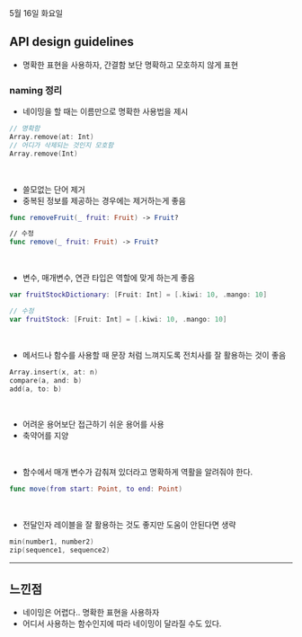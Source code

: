 5월 16일 화요일

## API design guidelines
- 명확한 표현을 사용하자, 간결함 보단 명확하고 모호하지 않게 표현

### naming 정리
- 네이밍을 할 때는 이름만으로 명확한 사용법을 제시

```swift
// 명확함
Array.remove(at: Int)
// 어디가 삭제되는 것인지 모호함
Array.remove(Int)
```

</br>

- 쓸모없는 단어 제거
- 중복된 정보를 제공하는 경우에는 제거하는게 좋음

```swift
func removeFruit(_ fruit: Fruit) -> Fruit?

// 수정
func remove(_ fruit: Fruit) -> Fruit?
```

</br>

- 변수, 매개변수, 연관 타입은 역할에 맞게 하는게 좋음

```swift
var fruitStockDictionary: [Fruit: Int] = [.kiwi: 10, .mango: 10]

// 수정
var fruitStock: [Fruit: Int] = [.kiwi: 10, .mango: 10]
```

</br>

- 메서드나 함수를 사용할 때 문장 처럼 느껴지도록 전치사를 잘 활용하는 것이 좋음

```swift
Array.insert(x, at: n)
compare(a, and: b)
add(a, to: b)
```

</br>

- 어려운 용어보단 접근하기 쉬운 용어를 사용
- 축약어를 지양

</br>

- 함수에서 매개 변수가 감춰져 있더라고 명확하게 역활을 알려줘야 한다.

 ```swift
 func move(from start: Point, to end: Point)
 ```
 
 </br>
 
 - 전달인자 레이블을 잘 활용하는 것도 좋지만 도움이 안된다면 생략

```swift
min(number1, number2)
zip(sequence1, sequence2)
```

---
## 느낀점
- 네이밍은 어렵다.. 명확한 표현을 사용하자
- 어디서 사용하는 함수인지에 따라 네이밍이 달라질 수도 있다.
